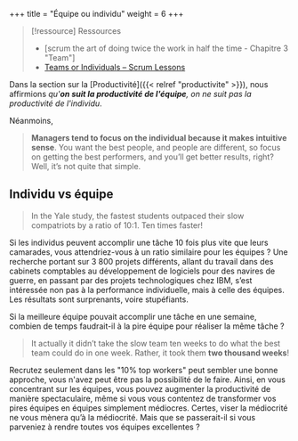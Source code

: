 +++
title = "Équipe ou individu"
weight = 6
+++

> [!ressource] Ressources
> - [scrum the art of doing twice the work in half the time - Chapitre 3 "Team"]
> - [Teams or Individuals – Scrum Lessons     ](https://strategicdiscipline.positioningsystems.com/blog-0/teams-or-individuals-scrum-lessons)

Dans la section sur la [Productivité]({{< relref "productivite" >}}), nous affirmions *qu'**on suit la productivité de l'équipe**, on ne suit pas la productivité de l'individu*.

Néanmoins,

> **Managers tend to focus on the individual because it makes intuitive sense**. You want the best people, and people are different, so focus on getting the best performers, and you’ll get better results, right? Well, it’s not quite that simple.

## Individu vs équipe
> In the Yale study, the fastest students outpaced their slow compatriots by a ratio of 10:1. Ten times faster! 

Si les individus peuvent accomplir une tâche 10 fois plus vite que leurs camarades, vous attendriez-vous à un ratio similaire pour les équipes ? Une recherche portant sur 3 800 projets différents, allant du travail dans des cabinets comptables au développement de logiciels pour des navires de guerre, en passant par des projets technologiques chez IBM, s’est intéressée non pas à la performance individuelle, mais à celle des équipes. Les résultats sont surprenants, voire stupéfiants.

Si la meilleure équipe pouvait accomplir une tâche en une semaine, combien de temps faudrait-il à la pire équipe pour réaliser la même tâche ?

> It actually it didn’t take the slow team ten weeks to do what the best team could do in one week. Rather, it took them **two thousand weeks**!

Recrutez seulement dans les "10% top workers" peut sembler une bonne approche, vous n'avez peut être pas la possibilité de le faire. Ainsi, en vous concentrant sur les équipes, vous pouvez augmenter la productivité de manière spectaculaire, même si vous vous contentez de transformer vos pires équipes en équipes simplement médiocres. Certes, viser la médiocrité ne vous mènera qu’à la médiocrité. Mais que se passerait-il si vous parveniez à rendre toutes vos équipes excellentes ?

